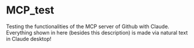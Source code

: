 # MCP_test
Testing the functionalities of the MCP server of Github with Claude. Everything shown in here (besides this description) is made via natural text in Claude desktop!
